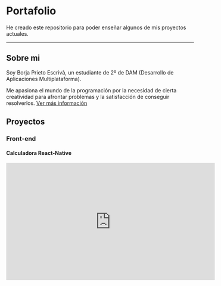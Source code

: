 # Portafolio
He creado este repositorio para poder enseñar algunos de mis proyectos actuales.
___

## Sobre mi 
Soy Borja Prieto Escrivà, un estudiante de 2º de DAM (Desarrollo de Aplicaciones Multiplataforma).

Me apasiona el mundo de la programación por la necesidad de cierta creatividad para afrontar problemas y la satisfacción de conseguir resolverlos.
[Ver más información](sobreMi.md)

## Proyectos
### Front-end
#### Calculadora React-Native
<iframe width="560" height="315" src="https://www.youtube.com/embed/TGBTesjW93M" frameborder="0" allowfullscreen></iframe>



 
  
  

 

